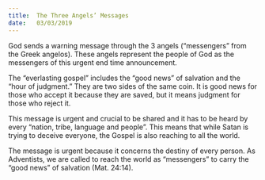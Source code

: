 ```yaml
---
title:  The Three Angels’ Messages
date:   03/03/2019
---
```


God sends a warning message through the 3 angels (“messengers” from the Greek angelos). These angels represent the people of God as the messengers of this urgent end time announcement.

The “everlasting gospel” includes the “good news” of salvation and the “hour of judgment.” They are two sides of the same coin. It is good news for those who accept it because they are saved, but it means judgment for those who reject it.

This message is urgent and crucial to be shared and it has to be heard by every “nation, tribe, language and people”. This means that while Satan is trying to deceive everyone, the Gospel is also reaching to all the world.

The message is urgent because it concerns the destiny of every person. As Adventists, we are called to reach the world as “messengers” to carry the “good news” of salvation (Mat. 24:14).
